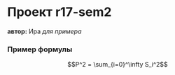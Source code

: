 # Проект r17-sem2

**автор:** Ира 
*для примера*

### Пример формулы

$$P^2 = \sum_{i=0}^\infty  S_i^2$$
